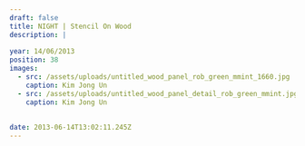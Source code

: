 ```yaml
---
draft: false
title: NIGHT | Stencil On Wood
description: |
  
year: 14/06/2013
position: 38
images:
  - src: /assets/uploads/untitled_wood_panel_rob_green_mmint_1660.jpg
    caption: Kim Jong Un
  - src: /assets/uploads/untitled_wood_panel_detail_rob_green_mmint.jpg
    caption: Kim Jong Un         
    
    
date: 2013-06-14T13:02:11.245Z
---
```


